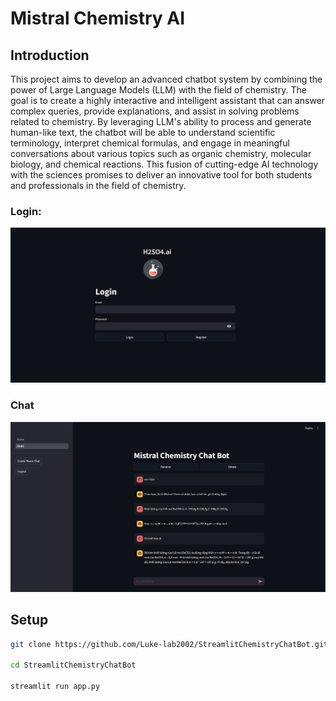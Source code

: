 # Mistral Chemistry AI

## Introduction
This project aims to develop an advanced chatbot system by combining the power of Large Language Models (LLM) with the field of chemistry. The goal is to create a highly interactive and intelligent assistant that can answer complex queries, provide explanations, and assist in solving problems related to chemistry. By leveraging LLM's ability to process and generate human-like text, the chatbot will be able to understand scientific terminology, interpret chemical formulas, and engage in meaningful conversations about various topics such as organic chemistry, molecular biology, and chemical reactions. This fusion of cutting-edge AI technology with the sciences promises to deliver an innovative tool for both students and professionals in the field of chemistry.
### Login:
![img.png](images/img.png)

### Chat
![img.png](images/img01.png)

## Setup

```bash 
git clone https://github.com/Luke-lab2002/StreamlitChemistryChatBot.git

cd StreamlitChemistryChatBot

streamlit run app.py
```